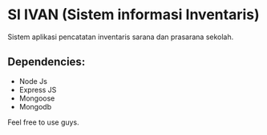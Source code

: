 # SI IVAN (Sistem informasi Inventaris)
Sistem aplikasi pencatatan inventaris sarana dan prasarana sekolah.

## Dependencies:
* Node Js
* Express JS
* Mongoose
* Mongodb

Feel free to use guys.